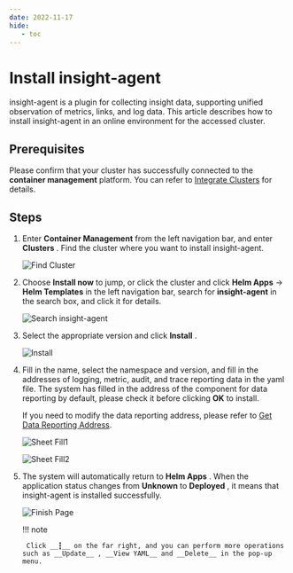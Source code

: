 ```yaml
---
date: 2022-11-17
hide:
   - toc
---
```


# Install insight-agent

insight-agent is a plugin for collecting insight data, supporting unified observation of metrics, links, and log data. This article describes how to install insight-agent in an online environment for the accessed cluster.

## Prerequisites

Please confirm that your cluster has successfully connected to the __container management__ platform. You can refer to [Integrate Clusters](../../../kpanda/clusters/integrate-cluster.md) for details.

## Steps

1. Enter __Container Management__ from the left navigation bar, and enter __Clusters__ . Find the cluster where you want to install insight-agent.

    ![Find Cluster](https://docs.daocloud.io/daocloud-docs-images/docs/en/docs/insight/quickstart/images/insight-agent01.png)

1. Choose __Install now__ to jump, or click the cluster and click __Helm Apps__ -> __Helm Templates__ in the left navigation bar, search for __insight-agent__ in the search box, and click it for details.

    ![Search insight-agent](https://docs.daocloud.io/daocloud-docs-images/docs/en/docs/insight/quickstart/images/insight-agent02.png)

1. Select the appropriate version and click __Install__ .

    ![Install](https://docs.daocloud.io/daocloud-docs-images/docs/en/docs/insight/quickstart/images/insight-agent03.png)

1. Fill in the name, select the namespace and version, and fill in the addresses of logging, metric, audit, and trace reporting data in the yaml file. The system has filled in the address of the component for data reporting by default, please check it before clicking __OK__ to install.

    If you need to modify the data reporting address, please refer to [Get Data Reporting Address](./gethosturl.md).

    ![Sheet Fill1](https://docs.daocloud.io/daocloud-docs-images/docs/en/docs/insight/quickstart/images/insight-agent04-1.png)

    ![Sheet Fill2](https://docs.daocloud.io/daocloud-docs-images/docs/en/docs/insight/quickstart/images/insight-agent04-2.png)

1. The system will automatically return to __Helm Apps__ . When the application status changes from __Unknown__ to __Deployed__ , it means that insight-agent is installed successfully.

    ![Finish Page](https://docs.daocloud.io/daocloud-docs-images/docs/en/docs/insight/quickstart/images/insight-agent05.png)

    !!! note

        Click __┇__ on the far right, and you can perform more operations such as __Update__ , __View YAML__ and __Delete__ in the pop-up menu.
